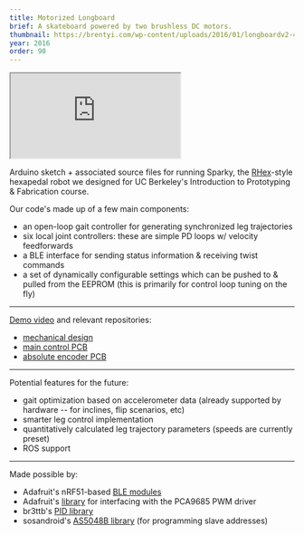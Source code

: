 ```yaml
---
title: Motorized Longboard
brief: A skateboard powered by two brushless DC motors.
thumbnail: https://brentyi.com/wp-content/uploads/2016/01/longboardv2-400x400.png
year: 2016
order: 90
---
```


<iframe src="http://stl.brentyi.com/viewer/1483423750494"></iframe>

Arduino sketch + associated source files for running Sparky, the [RHex](https://en.wikipedia.org/wiki/Rhex)-style hexapedal robot we designed for UC Berkeley's Introduction to Prototyping & Fabrication course.

Our code's made up of a few main components:
- an open-loop gait controller for generating synchronized leg trajectories
- six local joint controllers: these are simple PD loops w/ velocity feedforwards
- a BLE interface for sending status information & receiving twist commands
- a set of dynamically configurable settings which can be pushed to & pulled from the EEPROM (this is primarily for control loop tuning on the fly)

---

[Demo video](https://www.youtube.com/watch?v=aiBIEI0JHwY) and relevant repositories:
- [mechanical design](https://github.com/nanditapiyer/sparky_mechanical)
- [main control PCB](https://github.com/brentyi/sparky_electronics)
- [absolute encoder PCB](https://github.com/brentyi/as5048b_breakout)

---

Potential features for the future:
- gait optimization based on accelerometer data (already supported by hardware --  for inclines, flip scenarios, etc)
- smarter leg control implementation
- quantitatively calculated leg trajectory parameters (speeds are currently preset)
- ROS support

---

Made possible by:
- Adafruit's nRF51-based [BLE modules](https://github.com/adafruit/Adafruit_BluefruitLE_nRF51)
- Adafruit's [library](https://github.com/adafruit/Adafruit-PWM-Servo-Driver-Library) for interfacing with the PCA9685 PWM driver
- br3ttb's [PID library](https://github.com/br3ttb/Arduino-PID-Library)
- sosandroid's [AS5048B library](https://github.com/sosandroid/AMS_AS5048B) (for programming slave addresses)
